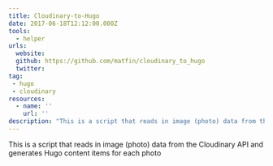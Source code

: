 ```yaml
---
title: Cloudinary-to-Hugo
date: 2017-06-18T12:12:00.000Z
tools:
  - helper
urls:
  website:
  github: https://github.com/matfin/cloudinary_to_hugo
  twitter:
tag:
 - hugo
 - cloudinary
resources:
  - name: ''
    url: ''
description: "This is a script that reads in image (photo) data from the Cloudinary API and generates Hugo content items for each photo"
---
```

This is a script that reads in image (photo) data from the Cloudinary API and generates Hugo content items for each photo
